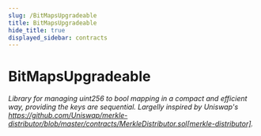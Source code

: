 ```yaml
---
slug: /BitMapsUpgradeable
title: BitMapsUpgradeable
hide_title: true
displayed_sidebar: contracts
---
```


# BitMapsUpgradeable

_Library for managing uint256 to bool mapping in a compact and efficient way, providing the keys are sequential. Largelly inspired by Uniswap&#39;s https://github.com/Uniswap/merkle-distributor/blob/master/contracts/MerkleDistributor.sol[merkle-distributor]._
